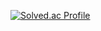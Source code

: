 [![Solved.ac Profile](http://mazassumnida.wtf/api/generate_badge?boj=dbsdbxkrzz)](https://solved.ac/dbsdbxkrzz)

